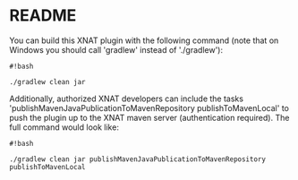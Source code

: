 # README #

You can build this XNAT plugin with the following command (note that on Windows you should call 'gradlew' instead of './gradlew'):
```
#!bash

./gradlew clean jar
```

Additionally, authorized XNAT developers can include the tasks 'publishMavenJavaPublicationToMavenRepository publishToMavenLocal' to push the plugin up to the XNAT maven server (authentication required). The full command would look like:
```
#!bash

./gradlew clean jar publishMavenJavaPublicationToMavenRepository publishToMavenLocal
```

